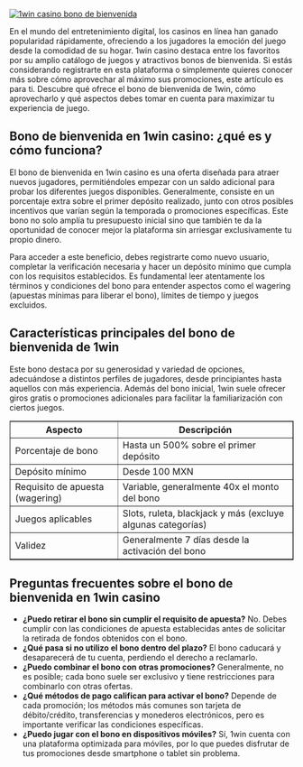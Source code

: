 [![1win casino bono de bienvenida](https://123-caf.pages.dev/gitsignup.png)](https://vrmoo.ru/Bt82HjjY)

<div>     <p>En el mundo del entretenimiento digital, los casinos en línea han ganado popularidad rápidamente, ofreciendo a los jugadores la emoción del juego desde la comodidad de su hogar. 1win casino destaca entre los favoritos por su amplio catálogo de juegos y atractivos bonos de bienvenida. Si estás considerando registrarte en esta plataforma o simplemente quieres conocer más sobre cómo aprovechar al máximo sus promociones, este artículo es para ti. Descubre qué ofrece el bono de bienvenida de 1win, cómo aprovecharlo y qué aspectos debes tomar en cuenta para maximizar tu experiencia de juego.</p>    <h2>Bono de bienvenida en 1win casino: ¿qué es y cómo funciona?</h2>   <p>El bono de bienvenida en 1win casino es una oferta diseñada para atraer nuevos jugadores, permitiéndoles empezar con un saldo adicional para probar los diferentes juegos disponibles. Generalmente, consiste en un porcentaje extra sobre el primer depósito realizado, junto con otros posibles incentivos que varían según la temporada o promociones específicas. Este bono no solo amplía tu presupuesto inicial sino que también te da la oportunidad de conocer mejor la plataforma sin arriesgar exclusivamente tu propio dinero.</p>   <p>Para acceder a este beneficio, debes registrarte como nuevo usuario, completar la verificación necesaria y hacer un depósito mínimo que cumpla con los requisitos establecidos. Es fundamental leer atentamente los términos y condiciones del bono para entender aspectos como el wagering (apuestas mínimas para liberar el bono), límites de tiempo y juegos excluidos.</p>    <h2>Características principales del bono de bienvenida de 1win</h2>   <p>Este bono destaca por su generosidad y variedad de opciones, adecuándose a distintos perfiles de jugadores, desde principiantes hasta aquellos con más experiencia. Además del bono inicial, 1win suele ofrecer giros gratis o promociones adicionales para facilitar la familiarización con ciertos juegos.</p>    <table border="1" cellpadding="8" cellspacing="0" style="border-collapse:collapse; width:100%; max-width:600px; margin-top:15px;">     <thead>       <tr>         <th>Aspecto</th>         <th>Descripción</th>       </tr>     </thead>     <tbody>       <tr>         <td>Porcentaje de bono</td>         <td>Hasta un 500% sobre el primer depósito</td>       </tr>       <tr>         <td>Depósito mínimo</td>         <td>Desde 100 MXN</td>       </tr>       <tr>         <td>Requisito de apuesta (wagering)</td>         <td>Variable, generalmente 40x el monto del bono</td>       </tr>       <tr>         <td>Juegos aplicables</td>         <td>Slots, ruleta, blackjack y más (excluye algunas categorías)</td>       </tr>       <tr>         <td>Validez</td>         <td>Generalmente 7 días desde la activación del bono</td>       </tr>     </tbody>   </table>    <h2>Preguntas frecuentes sobre el bono de bienvenida en 1win casino</h2>   <ul>     <li><strong>¿Puedo retirar el bono sin cumplir el requisito de apuesta?</strong> No. Debes cumplir con las condiciones de apuesta establecidas antes de solicitar la retirada de fondos obtenidos con el bono.</li>     <li><strong>¿Qué pasa si no utilizo el bono dentro del plazo?</strong> El bono caducará y desaparecerá de tu cuenta, perdiendo el derecho a reclamarlo.</li>     <li><strong>¿Puedo combinar el bono con otras promociones?</strong> Generalmente, no es posible; cada bono suele ser exclusivo y tiene restricciones para combinarlo con otras ofertas.</li>     <li><strong>¿Qué métodos de pago califican para activar el bono?</strong> Depende de cada promoción; los métodos más comunes son tarjeta de débito/crédito, transferencias y monederos electrónicos, pero es importante verificar las condiciones específicas.</li>     <li><strong>¿Puedo jugar con el bono en dispositivos móviles?</strong> Sí, 1win cuenta con una plataforma optimizada para móviles, por lo que puedes disfrutar de tus promociones desde smartphone o tablet sin problema.</li>   </ul> </div>